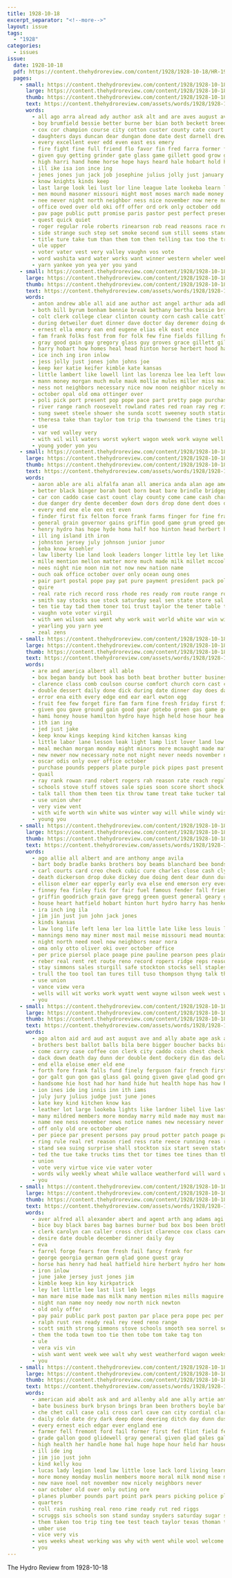```yaml
---
title: 1928-10-18
excerpt_separator: "<!--more-->"
layout: issue
tags:
  - "1928"
categories:
  - issues
issue:
  date: 1928-10-18
  pdf: https://content.thehydroreview.com/content/1928/1928-10-18/HR-1928-10-18.pdf
  pages:
    - small: https://content.thehydroreview.com/content/1928/1928-10-18/small/HR-1928-10-18-01.jpg
      large: https://content.thehydroreview.com/content/1928/1928-10-18/large/HR-1928-10-18-01.jpg
      thumb: https://content.thehydroreview.com/content/1928/1928-10-18/thumbnails/HR-1928-10-18-01.jpg
      text: https://content.thehydroreview.com/assets/words/1928/1928-10-18/HR-1928-10-18-01.txt
      words:
        - all ago arra alread ady author ask alt and are aves august ave alan ana ard aud alberta
        - boy brumfield bessie better burne ber bian both beckett breed big brief bonds bales bellows back boyd best but been blakley body bor billie boatman busi bill bills books bridgeport blacksmith began
        - cox cor champion course city cotton custer county cate court cen carol comes church car ceo cant caddo che con card cowden certain collins cot cold close company call cole col corn can council cecil courage cobb carnegie case clerk care crease came corner capi claas christmas clipper couch
        - daughters days duncan dear dungan done date dest darnell drew deal doughty dunn day demand dun doing during
        - every excellent ever edd even east ess emery
        - fire fight fine full friend flo favor fin fred farra former fair far friends france field fly fort forges farmer farm few friday free frame first farms from for frost
        - given guy getting grinder gate glass game gillett good grow gin going gird grace gor guest
        - high harri hand home horse hope hays heard hale hobart hold him hung hide hus has habit held hahn how hor hool hydro her hatfield hop howard hudson hinton house harer had hundred hammer half hard
        - ill ike isa ion ince ing
        - jenes jones jun jack job josephine julius jolly just january
        - know knights kinds keep
        - last large look lei lust lor line league late lookeba learn love les like light lahoma life let long lie low
        - men mound masoner missouri might most moses march made money maybe more mia moore matter meridian market means mules miles mckay many morning marri mayor manning mary maier mal merry man may mark mose marriage model much mile
        - nee never night north neighbor ness nice november now nere not near nas names need nand note nees new ner neck
        - office oved over old oki off offer ord ork only october odd
        - pav page public putt promise paris pastor pest perfect present pals price pace poage part plant peoples people picking poll prosper pay pro pennant prance point per
        - quest quick quiet
        - roger regular role roberts rinearson rob read reasons race rollo real rent rea room resa rogers register reason road run
        - side strange such step set smoke second sum still seems stand sop sheriff sales see saturday score senator sic state story stunz stay season sherif sewer say strong soul stone school stands stores she sunday sale subject spies sir stock standing sun search selling sights sue seen shows saw six south sever service said
        - title ture take tum than them tom then telling tax too the train trip towns taken town ted tie ton tice team townsend tha tee teacher thing tyler thomas talk ten
        - ule upper
        - voter vater vest very valley vaughn vos vote
        - word washita ward water works want winner western wheler week weeks wen weatherford welder worth world work wonder woods wild with well was william walters wilson weather while won wind waterman why wight will way west
        - yarn yankee yon yea yer you yand
    - small: https://content.thehydroreview.com/content/1928/1928-10-18/small/HR-1928-10-18-02.jpg
      large: https://content.thehydroreview.com/content/1928/1928-10-18/large/HR-1928-10-18-02.jpg
      thumb: https://content.thehydroreview.com/content/1928/1928-10-18/thumbnails/HR-1928-10-18-02.jpg
      text: https://content.thehydroreview.com/assets/words/1928/1928-10-18/HR-1928-10-18-02.txt
      words:
        - anton andrew able all aid ane author ast angel arthur ada adkins are amelia and arm alva
        - both bill byrum bonham bennie break bethany bertha bessie bro bert biro bay bot but bry blanche baby body bryan beckett breed bethel bobbie bird brother britton better been back baugh buick
        - colt clerk college clear clinton county corn cash calle cattle cream city cotton can came church charles covington cake caddo cate cooler cordell cases cooper company carn care carl court clee
        - during detweiler duet dinner dave doctor day deremer doing demott dickey denney days derge dewey date daughter
        - ernest ella emory ean end eugene elias elk east ence
        - fam frank folks fost from for folk few fine fields filling ford fry fails fresh flenner fight friends friday farm
        - gray good gain gay gregory glass guy groves grace gillett gilmore given getty glad gaines gums gum green
        - harry hobart how homes heal head hinton horse herbert hood had hays hammer hopewell henry hugh hydro her honor home held herndon hair hatfield has high hundred
        - ice inch ing iron inlow
        - jess jolly just jones john johns joe
        - keep ker katie keifer kimble kate kansas
        - little lambert like lowell lint las lorenza lee lea left lovely lantz lela lant leonard lewis let last land list light line
        - mann money morgan much mule mauk mollie mules miller miss mai mose many mile morning mound mar margaret misso mille mae mary may mare manning monday monda mannin mast miles
        - ness not neighbors necessary nice now noon neighbor nicely november nas niece new note night ned north
        - october opal old oma ottinger over
        - poli pick port present pop pope pace part pretty page purchase pent per plant pieper powders place phillip paul punch pride
        - river range ranch roosevelt rowland rates red roan ray reg richardson ralph register ruth riding raymond ross robertson real rom
        - sung sweet steele shower she sunda scott sweeney south station school schlabaugh sic schrock swartzendruber sun saturday sharp see spring store swan stunz sam stout special son sick sister sylvia standard supper sullens sat schantz sper slagell sheriff six sunday springfield state sell smith steels spearman subject stock sermon stanfill senator
        - theresa take than taylor tom trip tha townsend the times triplett ton tor
        - use
        - var ved valley very
        - with wil will waters worst wykert wagon week work wayne well went weather wheat was wish west want waterman willie weiler water weatherford wells
        - young yoder yon you
    - small: https://content.thehydroreview.com/content/1928/1928-10-18/small/HR-1928-10-18-03.jpg
      large: https://content.thehydroreview.com/content/1928/1928-10-18/large/HR-1928-10-18-03.jpg
      thumb: https://content.thehydroreview.com/content/1928/1928-10-18/thumbnails/HR-1928-10-18-03.jpg
      text: https://content.thehydroreview.com/assets/words/1928/1928-10-18/HR-1928-10-18-03.txt
      words:
        - aaron able are ali alfalfa anan all america anda alan age american ask alberta andrew and
        - better black binger borah boot born beat bare brindle bridgeport bank but boon bly been ben boyd blind body best bonds bus baby balance bakir business
        - car con caddo case cast count clay county come came cash charter cone course call close card cam chairs church city can cen comes china character congress carol
        - due danger dry dente december down dors drop done dent does day
        - every end ene ele eon est even
        - finder first fix felton force frank farms finger for fine francisco fair friends fresh farmer fite from farm foree friday furnace
        - general grain governor gains griffin good game grum greed george grat given guy grown
        - henry hydro has hope hyde homa half hoo hinton head herbert hoover home hale hay hon hume held
        - ill ing island ith iron
        - johnston jersey july johnson junior junor
        - keba know kroehler
        - law liberty lie land look leaders longer little ley let like lofty love lau leather
        - mille mention mellon matter more much made milk millet mccool males may mom mil men
        - nees night nie noon nim not now new nation name
        - ouch oak office october over only ocean oung ones
        - pair part postal pope pay pat pure payment president pack poland pump place por per public price
        - quire
        - real rate rich record ross rhode res ready rom route range roy riggs records raft register
        - smith say stocks sue stock saturday seal sen state store sal shows states steel spring stand still see side speak star story sequoyah seed second sale sincere service san speech short season stove string senator standing small said sides sky soon scraper schroder stover shall
        - ten tie tay tad them toner toi trust taylor the tener table tom ties ton thon tee than tyler tha tell talk too taken
        - vaughn vote voter virgil
        - with wen wilson was went why work wait world white war win wind will winter well william weatherford winners way western wheat
        - yearling you yarn yee
        - zeal zens
    - small: https://content.thehydroreview.com/content/1928/1928-10-18/small/HR-1928-10-18-04.jpg
      large: https://content.thehydroreview.com/content/1928/1928-10-18/large/HR-1928-10-18-04.jpg
      thumb: https://content.thehydroreview.com/content/1928/1928-10-18/thumbnails/HR-1928-10-18-04.jpg
      text: https://content.thehydroreview.com/assets/words/1928/1928-10-18/HR-1928-10-18-04.txt
      words:
        - are and america albert all able
        - box began bandy but book bas both beat brother butter business bessie brought ber buy bethel bury burner blough better best boys bruce bach bodine been burn barr
        - clarence class comb coulson course comfort church corn cast cost can come car chittenden cheek chow child cartwright custer carr city care carry company che college close clark
        - double dessert daily done dick during date dinner day does days
        - error ena eith every edge end ear earl ewton egg
        - fruit fee few forget fire fam farm fine fresh friday first fires folks farrel fight from face foot for free fill fancher ford fever farms
        - given gou gave ground gain good gear gotebo green gas game getting
        - hami honey house hamilton hydro haye high held hose hour hea home how harry has him hope her handle herman had
        - ith ian ing
        - jed just jake
        - keep know kings keeping kind kitchen kansas king
        - little labor lane lesson leak light lamp list lover land low like live loss lowe lights lit let last life
        - meal mechan morgan monday might minors more mcnaught made match main most members may mis mett minor
        - new newer now necessary note not night never needs november near need
        - oscar odis only over office october
        - purchase pounds peppers plate purple pick pipes past present patterson pile public pete pers people pullen plain part proper
        - quail
        - ray rank rowan rand robert rogers rah reason rate reach regular rey ree royal remark real rising rola running
        - schools stove stuff stoves sale spies soon score short shock saturday son spark sherbert strow sweet standard speaks school service small simple sauce sick she sam store sophia sade subject smaller sugar spill sun sunday see speak set shall sister stitch supply
        - talk tall thom them teen tix throw tame treat take tucker table ton tebo twila thein the tee
        - use union uher
        - very view vent
        - with wife worth win white was winter way will while windy wish words work weeks won week watch weatherford why
        - young you
    - small: https://content.thehydroreview.com/content/1928/1928-10-18/small/HR-1928-10-18-05.jpg
      large: https://content.thehydroreview.com/content/1928/1928-10-18/large/HR-1928-10-18-05.jpg
      thumb: https://content.thehydroreview.com/content/1928/1928-10-18/thumbnails/HR-1928-10-18-05.jpg
      text: https://content.thehydroreview.com/assets/words/1928/1928-10-18/HR-1928-10-18-05.txt
      words:
        - ago allie all albert and are anthony ange avila
        - bart body bradle banks brothers boy beams blanchard bee bonds bak buyers book business black bills bank bill buy burgess bring boyer bessie bradley been barnes bond boucher ball best
        - carl courts card creo check cubic cure charles close cash clyde can col car cooper council cost coma cox clark count chance city church clinton company conte cry carrie
        - death dickerson drop duke dickey due doing dent dear dunn during dungan drilling dooley dies day der
        - ellison elmer ear epperly early eva else end emerson ery every
        - finney fea finley fick for fair fuel famous fender fall friends francisco few fore from friday fund fisk
        - griffin goodrich grain gave gregg green guest general geary good gas getting
        - house heart hatfield hobart hinton hurt hydro harry has henke home handing herbert her hall handle harper hamilton him head
        - ira inch ing ila
        - jim jin just jun john jack jones
        - kinds kansas
        - law long life left lena ler loa little late like less louis lodge lee last lake let large line
        - mannings meno may miner most mail meise missouri mead mountain man monday mis mighty mathis mules manning miles must martha miller minne men mckee mcalester miss
        - night north need noel now neighbors near nora
        - oma only otto oliver oki over october office
        - per price piersol place poage pine pauline pearson pees plain peden pay paul part pany power pencil pullen
        - reber real rent ret route reno record ropers ridge reps reason rob ralph ridenour roberts ramey range radio riggs rary roll ree
        - stay simmons sales sturgill safe stockton stocks sell staples scott standard special sunday sister stephenson sund slight sea service surplus such saturday staff sun six suits silk sewer state sale spring sharan shaw see son sport stange smith subject store san say star soros simpson soe study
        - trull the too tool tan tures till tuso thompson thyng talk them taken trom tee take
        - use union
        - vance view vera
        - wells will wit works work wyatt went wayne wilson week west walter willingham while with watson wee was wire war working world wil weatherford wheel write well wal way wide wish western wool willard
        - you
    - small: https://content.thehydroreview.com/content/1928/1928-10-18/small/HR-1928-10-18-06.jpg
      large: https://content.thehydroreview.com/content/1928/1928-10-18/large/HR-1928-10-18-06.jpg
      thumb: https://content.thehydroreview.com/content/1928/1928-10-18/thumbnails/HR-1928-10-18-06.jpg
      text: https://content.thehydroreview.com/assets/words/1928/1928-10-18/HR-1928-10-18-06.txt
      words:
        - ago alton aid ard aud ast august ave and ally abate age ask all are
        - brothers best ballot balls bila bere bigger boucher backs bird been bis base bridgeport book better bonds ball buck board business both bethel bryson bassler ber bers bear bertha bus big bouquet bas but balance
        - come carry case coffee con clerk city caddo coin chest check coins call craw corn cooks croak county col cheek crawl can cold coll chairs cream car chee claire cutting chas cecil
        - dack down death day dunn der double dent dockery din das delay due daughter date done ditmore
        - end ella eloise emer eld ene
        - forth fore frank falls fund finely ferguson fair french first free fun far friday fara felton from fariss force fall for found filling former
        - gor galt gun gon gas glass gal going given gave glad good ground game gate gat
        - handsome hie host had hor hand hide hut health hope has how heads hydro heen howling hatfield hollow herbert heard hud home heir hinton her hoard hair husband hori house hay hall hurt held holding hearty
        - ion ines ide ing innis inn ith iams
        - july jury julius judge just june jones
        - kate key kind kitchen know kas
        - leather lot large lookeba lights like lardner libel live last lin left lev look levy lit line league lately
        - many mildred members more monday marry mild made may must marriage million mars mine mark morgan manner mar much magnolia missouri marshall man merry mary most men
        - name nee ness november news notice names new necessary never now nose not nowhere
        - off only old ore october ober
        - per piece par present persons pay proud potter patch poage passage people pany part pose paper pickles plant pro pon pie past payment peace president pleas
        - ring rule real ret reason ried ress rate reece running reas room robertson road ruhl
        - stand sea suing surprise shall stockton six start seven state soon store seems san sai setting sewer she sith sutton set still silver square season switch said sum steer standard school second station sani such sha stout see stamp son seal september say show seem stock session special simpson sapper
        - ted the tue take trucks tims thet tor times tee tines than theys thousand them trust thou tees tax ton then tooth tha turn tae tease town tur
        - union
        - vote very virtue vice vie vater voter
        - words wily weekly wheat while wallace weatherford will ward water wide wilson was with works walk want went wear well war why
        - you
    - small: https://content.thehydroreview.com/content/1928/1928-10-18/small/HR-1928-10-18-07.jpg
      large: https://content.thehydroreview.com/content/1928/1928-10-18/large/HR-1928-10-18-07.jpg
      thumb: https://content.thehydroreview.com/content/1928/1928-10-18/thumbnails/HR-1928-10-18-07.jpg
      text: https://content.thehydroreview.com/assets/words/1928/1928-10-18/HR-1928-10-18-07.txt
      words:
        - aver alfred all alexander abert and agent arth ang adams agi
        - bice buy black bares bag barnes burner bud box bos been brother
        - clerk carolyn can caller cross christ clarence cox class care christmas child city cotton cine
        - desire date double december dinner daily day
        - eva
        - farrel forge fears from fresh fail fancy frank for
        - george georgia german germ glad gone guest gray
        - horse has henry had heal hatfield hire herbert hydro her home hay holiday
        - iron inlow
        - june jake jersey just jones jim
        - kimble keep kin koy kirkpatrick
        - ley let little lee last list leb leggs
        - man mare mise made mas milk many mention miles mills maguire mules mildred
        - night nan name noy needy now north nick newton
        - old only offer
        - pay pair public park post paxton par place pera pope pec per perle
        - ralph rust ren ready real rey reed reno range
        - scott smith strong simmons stove schools smooth sea sorrel see saw special sick saturday son small seen sow sunday spring sharp say sun stock school
        - them the toda town too tie then tobe tom take tag ton
        - ule
        - vera vis vin
        - wish want went week wee walt why west weatherford wagon weeks warkentin wen wonder will with wait
        - you
    - small: https://content.thehydroreview.com/content/1928/1928-10-18/small/HR-1928-10-18-08.jpg
      large: https://content.thehydroreview.com/content/1928/1928-10-18/large/HR-1928-10-18-08.jpg
      thumb: https://content.thehydroreview.com/content/1928/1928-10-18/thumbnails/HR-1928-10-18-08.jpg
      text: https://content.thehydroreview.com/assets/words/1928/1928-10-18/HR-1928-10-18-08.txt
      words:
        - american aid abolt ask and ard allenby ald ane ally artie anton alva are all aud aries
        - bate business burk bryson brings bran been brothers boyle bath began but back burn borrow ball byrum bacon beams bring brother buy best ben band bigger better buick bales breed
        - che chet call case cali cross carl cave can city cordial clara cover care cotton cousin came camp cecil curnutt compton cato come cheap company
        - daily dole date dry dark deep done deering ditch day dunn dust dallas dares daughter dairy denton
        - every ernest eich edgar ever england ene
        - farmer fell fremont ford fail former first fed flint field fewell fore far farra for from farm frost few fare friends fest forget front
        - grade gallon good glidewell gray general given glad gales gall goods
        - high health her handle home hal huge hope hour held har house heard half has hart hydro had ham
        - ill ide ing
        - jim jio just john
        - kind kelly kou
        - lucas lady legion lead law little lose lack lord living learn loy land lewiston light last less lunch life large
        - more money monday muslin members moore moral milk mond mise many mayor mass munn mcanally men mccormick
        - new nave noel not november now nicely neighbors never
        - oar october old over only outing ore
        - planes plumber pounds part point park pears picking police plan pass prewitt people pound payment public paper peer per palmer pershing past post pro page
        - quarters
        - roll rain rushing real reno rime ready rut red riggs
        - scruggs sis schools son stand sunday snyders saturday sugar straw sewer shower stire snyder sell san state still senator soule start sand see set saw shirley school study such stones setting salt sees sund store sal standard seen special south shawnee six sie slight shows sin she sale
        - them taken too trip ting tee test teach taylor texas thoman town than topic the teacher
        - umber use
        - vice very vis
        - wes weeks wheat working was why with went while wool welcome willis war wit willi weatherford white weather will week way well
        - you
---
```


The Hydro Review from 1928-10-18

<!--more-->

